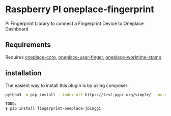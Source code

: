 # Raspberry PI oneplace-fingerprint
Pi Fingerprint Library to connect a Fingerprint Device to Oneplace Dashboard

## Requirements

Requires [oneplace-core](https://github.com/OnePlc/PLC_X_Core), [oneplace-user-finger](https://github.com/JBinggi/Oneplace_Fingerprint), [oneplace-worktime-stamp](https://github.com/JBinggi/Oneplace_Worktime_stamp)

## installation

The easiest way to install this plugin is by using composer
```bash
python3 -m pip install --index-url https://test.pypi.org/simple/ --no-deps fingerprint-oneplace-jbinggi

TODO:
$ pip install fingerprint-oneplace-jbinggi
```